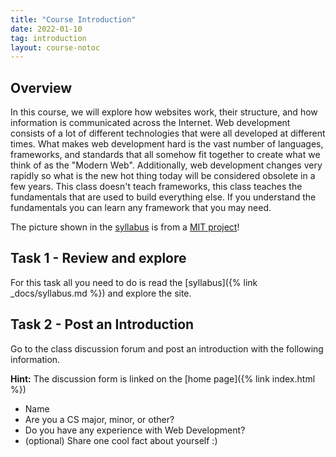 ```yaml
---
title: "Course Introduction"
date: 2022-01-10
tag: introduction
layout: course-notoc
---
```


## Overview



In this course, we will explore how websites work, their structure, and how information is
communicated across the Internet. Web development consists of a lot of different technologies that
were all developed at different times. What makes web development hard is the vast number of
languages, frameworks, and standards that all somehow fit together to create what we think of as the
"Modern Web". Additionally, web development changes very rapidly so what is the new hot thing today
will be considered obsolete in a few years. This class doesn't teach frameworks, this class teaches
the fundamentals that are used to build everything else. If you understand the fundamentals you can
learn any framework that you may need.

The picture shown in the [syllabus]() is from a [MIT
project](https://arts.mit.edu/reverberations-spiders-and-musical-webs/)!

## Task 1 - Review and explore

For this task all you need to do is read the [syllabus]({% link _docs/syllabus.md %}) and 
explore the site.

## Task 2 - Post an Introduction

Go to the class discussion forum and post an introduction with the following information.

**Hint:** The discussion form is linked on the [home page]({% link index.html %})

- Name
- Are you a CS major, minor, or other?
- Do you have any experience with Web Development?
- (optional) Share one cool fact about yourself :)